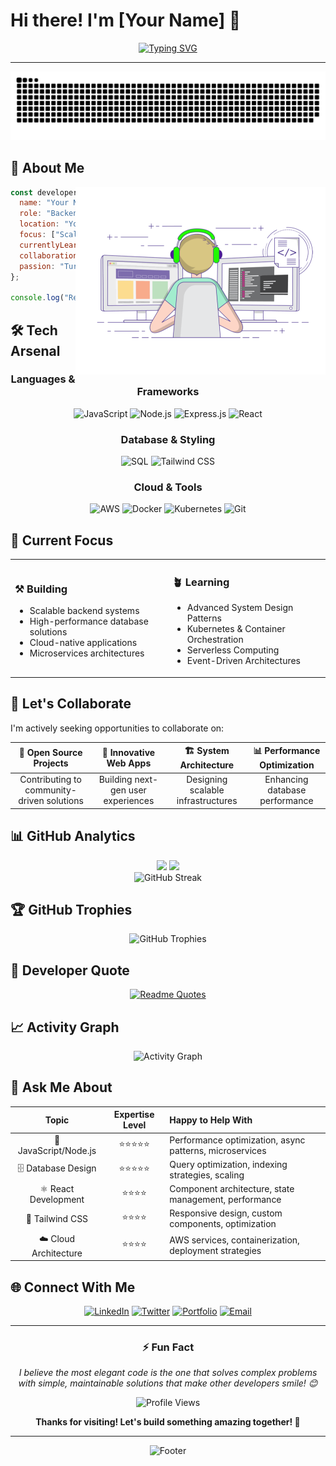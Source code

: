# Hi there! I'm [Your Name] 👋

<div align="center">
  
[![Typing SVG](https://readme-typing-svg.herokuapp.com?font=Fira+Code&size=30&duration=3000&pause=1000&color=00D9FF&center=true&vCenter=true&width=600&lines=Backend+Systems+Engineer;Full+Stack+Developer;Open+Source+Enthusiast;Cloud+Architecture+Explorer)](https://git.io/typing-svg)

</div>

---

<div align="center">
  <img src="https://raw.githubusercontent.com/platane/snk/output/github-contribution-grid-snake-dark.svg" alt="Snake animation" />
</div>

## 🚀 About Me

<img align="right" alt="Coding" width="400" src="https://raw.githubusercontent.com/devSouvik/devSouvik/master/gif3.gif">

```javascript
const developer = {
  name: "Your Name",
  role: "Backend Systems Engineer",
  location: "Your Location",
  focus: ["Scalable Systems", "Database Performance", "Cloud Architecture"],
  currentlyLearning: ["Advanced System Design", "Cloud-Native Architectures"],
  collaboration: ["Open Source Projects", "Innovative Web Applications"],
  passion: "Turning complex backend challenges into elegant solutions"
};

console.log("Ready to build the future! 🚀");
```

## 🛠️ Tech Arsenal

<div align="center">

### Languages & Frameworks
<p>
  <img src="https://img.shields.io/badge/JavaScript-F7DF1E?style=for-the-badge&logo=javascript&logoColor=black&labelColor=F7DF1E" alt="JavaScript"/>
  <img src="https://img.shields.io/badge/Node.js-43853D?style=for-the-badge&logo=node.js&logoColor=white" alt="Node.js"/>
  <img src="https://img.shields.io/badge/Express.js-404D59?style=for-the-badge&logo=express&logoColor=white" alt="Express.js"/>
  <img src="https://img.shields.io/badge/React-20232A?style=for-the-badge&logo=react&logoColor=61DAFB" alt="React"/>
</p>

### Database & Styling
<p>
  <img src="https://img.shields.io/badge/SQL-336791?style=for-the-badge&logo=postgresql&logoColor=white" alt="SQL"/>
  <img src="https://img.shields.io/badge/Tailwind_CSS-38B2AC?style=for-the-badge&logo=tailwind-css&logoColor=white" alt="Tailwind CSS"/>
</p>

### Cloud & Tools
<p>
  <img src="https://img.shields.io/badge/AWS-FF9900?style=for-the-badge&logo=amazon-aws&logoColor=white" alt="AWS"/>
  <img src="https://img.shields.io/badge/Docker-2496ED?style=for-the-badge&logo=docker&logoColor=white" alt="Docker"/>
  <img src="https://img.shields.io/badge/Kubernetes-326CE5?style=for-the-badge&logo=kubernetes&logoColor=white" alt="Kubernetes"/>
  <img src="https://img.shields.io/badge/Git-F05032?style=for-the-badge&logo=git&logoColor=white" alt="Git"/>
</p>

</div>

## 🎯 Current Focus

<table>
<tr>
<td width="50%">

### ⚒️ Building
- Scalable backend systems
- High-performance database solutions
- Cloud-native applications
- Microservices architectures

</td>
<td width="50%">

### 🪴 Learning
- Advanced System Design Patterns
- Kubernetes & Container Orchestration
- Serverless Computing
- Event-Driven Architectures

</td>
</tr>
</table>

## 🤝 Let's Collaborate

I'm actively seeking opportunities to collaborate on:

<div align="center">
  
| 🌟 Open Source Projects | 🚀 Innovative Web Apps | 🏗️ System Architecture | 📊 Performance Optimization |
|:---:|:---:|:---:|:---:|
| Contributing to community-driven solutions | Building next-gen user experiences | Designing scalable infrastructures | Enhancing database performance |

</div>

## 📊 GitHub Analytics

<div align="center">
  <img height="180em" src="https://github-readme-stats.vercel.app/api?username=yourusername&show_icons=true&theme=tokyonight&include_all_commits=true&count_private=true"/>
  <img height="180em" src="https://github-readme-stats.vercel.app/api/top-langs/?username=yourusername&layout=compact&theme=tokyonight"/>
</div>

<div align="center">
  <img src="https://github-readme-streak-stats.herokuapp.com/?user=yourusername&theme=tokyonight" alt="GitHub Streak"/>
</div>

## 🏆 GitHub Trophies

<div align="center">
  <img src="https://github-profile-trophy.vercel.app/?username=yourusername&theme=tokyonight&no-frame=true&row=1&column=6" alt="GitHub Trophies"/>
</div>

## 💭 Developer Quote

<div align="center">
  
[![Readme Quotes](https://quotes-github-readme.vercel.app/api?type=horizontal&theme=tokyonight&quote=Turning%20complex%20backend%20challenges%20into%20simple,%20elegant%20solutions%20that%20power%20exceptional%20user%20experiences.&author=Your%20Philosophy)](https://github.com/piyushsuthar/github-readme-quotes)

</div>

## 📈 Activity Graph

<div align="center">
  <img src="https://github-readme-activity-graph.vercel.app/graph?username=yourusername&theme=tokyo-night&hide_border=true&area=true" alt="Activity Graph"/>
</div>

## 💬 Ask Me About

<div align="center">

| Topic | Expertise Level | Happy to Help With |
|:---:|:---:|:---|
| 🚀 JavaScript/Node.js | ⭐⭐⭐⭐⭐ | Performance optimization, async patterns, microservices |
| 🗄️ Database Design | ⭐⭐⭐⭐⭐ | Query optimization, indexing strategies, scaling |
| ⚛️ React Development | ⭐⭐⭐⭐ | Component architecture, state management, performance |
| 🎨 Tailwind CSS | ⭐⭐⭐⭐ | Responsive design, custom components, optimization |
| ☁️ Cloud Architecture | ⭐⭐⭐⭐ | AWS services, containerization, deployment strategies |

</div>

## 🌐 Connect With Me

<div align="center">

[![LinkedIn](https://img.shields.io/badge/LinkedIn-0077B5?style=for-the-badge&logo=linkedin&logoColor=white)](https://linkedin.com/in/yourusername)
[![Twitter](https://img.shields.io/badge/Twitter-1DA1F2?style=for-the-badge&logo=twitter&logoColor=white)](https://twitter.com/yourusername)
[![Portfolio](https://img.shields.io/badge/Portfolio-FF5722?style=for-the-badge&logo=google-chrome&logoColor=white)](https://yourportfolio.com)
[![Email](https://img.shields.io/badge/Email-D14836?style=for-the-badge&logo=gmail&logoColor=white)](mailto:your.email@example.com)

</div>

---

<div align="center">
  
### ⚡ Fun Fact
*I believe the most elegant code is the one that solves complex problems with simple, maintainable solutions that make other developers smile! 😊*

<img src="https://komarev.com/ghpvc/?username=yourusername&label=Profile%20Views&color=0e75b6&style=for-the-badge" alt="Profile Views" />

**Thanks for visiting! Let's build something amazing together! 🚀**

</div>

---

<div align="center">
  <img src="https://capsule-render.vercel.app/api?type=waving&color=gradient&height=100&section=footer&animation=fadeIn" alt="Footer"/>
</div>
